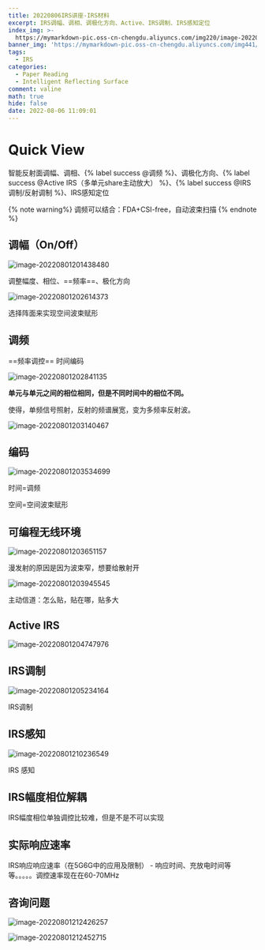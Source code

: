 ```yaml
---
title: 20220806IRS讲座-IRS材料
excerpt: IRS调幅、调相、调极化方向、Active、IRS调制、IRS感知定位
index_img: >-
  https://mymarkdown-pic.oss-cn-chengdu.aliyuncs.com/img220/image-20220801203534699.png
banner_img: 'https://mymarkdown-pic.oss-cn-chengdu.aliyuncs.com/img441/1638523690670.jpg'
tags:
  - IRS
categories:
  - Paper Reading
  - Intelligent Reflecting Surface
comment: valine
math: true
hide: false
date: 2022-08-06 11:09:01
---
```


# Quick View

智能反射面调幅、调相、{% label success @调频 %}、调极化方向、{% label success @Active IRS（多单元share主动放大） %}、{% label success @IRS调制/反射调制 %}、IRS感知定位

{% note warning%}
调频可以结合：FDA+CSI-free，自动波束扫描
{% endnote %}

## 调幅（On/Off）

![image-20220801201438480](https://mymarkdown-pic.oss-cn-chengdu.aliyuncs.com/img220/image-20220801201438480.png)

调整幅度、相位、==频率==、极化方向



![image-20220801202614373](https://mymarkdown-pic.oss-cn-chengdu.aliyuncs.com/img220/image-20220801202614373.png)

选择阵面来实现空间波束赋形



## 调频

==频率调控==   时间编码

![image-20220801202841135](https://mymarkdown-pic.oss-cn-chengdu.aliyuncs.com/img220/image-20220801202841135.png)

**单元与单元之间的相位相同，但是不同时间中的相位不同。**

使得，单频信号照射，反射的频谱展宽，变为多频率反射波。

![image-20220801203140467](https://mymarkdown-pic.oss-cn-chengdu.aliyuncs.com/img220/image-20220801203140467.png)



## 编码

![image-20220801203534699](https://mymarkdown-pic.oss-cn-chengdu.aliyuncs.com/img220/image-20220801203534699.png)

时间=调频

空间=空间波束赋形

## 可编程无线环境

![image-20220801203651157](C:/Users/32677/AppData/Roaming/Typora/typora-user-images/image-20220801203651157.png)

漫发射的原因是因为波束窄，想要给散射开



![image-20220801203945545](https://mymarkdown-pic.oss-cn-chengdu.aliyuncs.com/img220/image-20220801203945545.png)

主动信道：怎么贴，贴在哪，贴多大

## Active IRS



![image-20220801204747976](https://mymarkdown-pic.oss-cn-chengdu.aliyuncs.com/img220/image-20220801204747976.png)



## IRS调制

![image-20220801205234164](https://mymarkdown-pic.oss-cn-chengdu.aliyuncs.com/img220/image-20220801205234164.png)

IRS调制

## IRS感知

![image-20220801210236549](https://mymarkdown-pic.oss-cn-chengdu.aliyuncs.com/img220/image-20220801210236549.png)

IRS 感知



## IRS幅度相位解耦

IRS幅度相位单独调控比较难，但是不是不可以实现

## 实际响应速率

IRS响应响应速率（在5G6G中的应用及限制） - 响应时间、充放电时间等等。。。。。调控速率现在在60-70MHz



## 咨询问题

![image-20220801212426257](https://mymarkdown-pic.oss-cn-chengdu.aliyuncs.com/img220/image-20220801212426257.png)

![image-20220801212452715](https://mymarkdown-pic.oss-cn-chengdu.aliyuncs.com/img220/image-20220801212452715.png)
